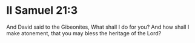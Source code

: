 # II Samuel 21:3

And David said to the Gibeonites, What shall I do for you? And how shall I make atonement, that you may bless the heritage of the Lord?
